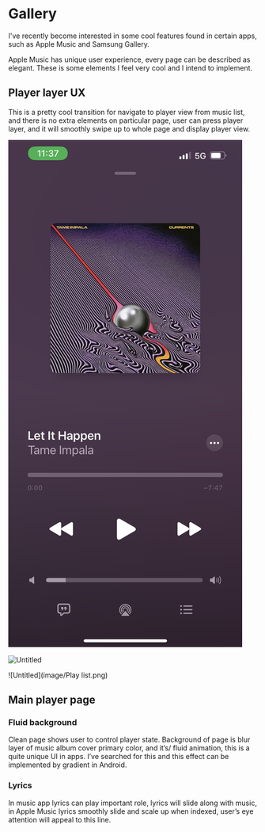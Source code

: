 # Gallery

I've recently become interested in some cool features found in certain apps, such as Apple Music and Samsung Gallery.

Apple Music has unique user experience, every page can be described as elegant. These is some elements I feel very cool and I intend to implement.

## Player layer UX

This is a pretty cool transition for navigate to player view from music list, and there is no extra elements on particular page, user can press player layer, and it will smoothly swipe up to whole page and display player view. 

![Untitled](images/Controller.png)

![Untitled](image/Lyrics.png)

![Untitled](image/Play list.png)

## Main player page

### Fluid background

Clean page shows user to control player state. Background of page is blur layer of music album cover primary color, and it’s/ fluid animation, this is a quite unique UI in apps. I’ve searched for this and this effect can be implemented by gradient in Android.

### Lyrics

In music app lyrics can play important role, lyrics will slide along with music, in Apple Music lyrics smoothly slide and scale up when indexed, user’s eye attention will appeal to this line.
